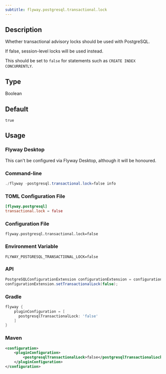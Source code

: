 ```yaml
---
subtitle: flyway.postgresql.transactional.lock
---
```


## Description

Whether transactional advisory locks should be used with PostgreSQL.

If false, session-level locks will be used instead.

This should be set to `false` for statements such as `CREATE INDEX CONCURRENTLY`.

## Type

Boolean

## Default

`true`

## Usage

### Flyway Desktop

This can't be configured via Flyway Desktop, although it will be honoured.

### Command-line

```powershell
./flyway -postgresql.transactional.lock=false info
```

### TOML Configuration File

```toml
[flyway.postgresql]
transactional.lock = false
```

### Configuration File

```properties
flyway.postgresql.transactional.lock=false
```

### Environment Variable

```properties
FLYWAY_POSTGRESQL_TRANSACTIONAL_LOCK=false
```

### API

```java
PostgreSQLConfigurationExtension configurationExtension = configuration.getPluginRegister().getPlugin(PostgreSQLConfigurationExtension.class)
configurationExtension.setTransactionalLock(false);
```

### Gradle

```groovy
flyway {
    pluginConfiguration = [
      postgresqlTransactionalLock: 'false'
    ]
}
```

### Maven

```xml
<configuration>
    <pluginConfiguration>
        <postgresqlTransactionalLock>false</postgresqlTransactionalLock>
    </pluginConfiguration>
</configuration>
```
